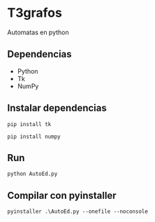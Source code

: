 # T3grafos
Automatas en python

## Dependencias
* Python
* Tk
* NumPy

## Instalar dependencias
```pip install tk```

```pip install numpy```

## Run
  ```python AutoEd.py```

## Compilar con pyinstaller
```pyinstaller .\AutoEd.py --onefile --noconsole```
